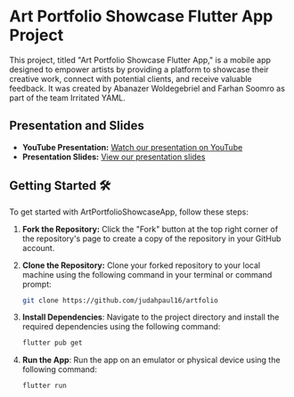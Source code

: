 # Art Portfolio Showcase Flutter App Project

This project, titled "Art Portfolio Showcase Flutter App," is a mobile app designed to empower artists by providing a platform to showcase their creative work, connect with potential clients, and receive valuable feedback. It was created by Abanazer Woldegebriel and Farhan Soomro as part of the team Irritated YAML.

## Presentation and Slides

- **YouTube Presentation:** [Watch our presentation on YouTube](https://youtu.be/bt9arNQrnRE)
- **Presentation Slides:** [View our presentation slides](https://docs.google.com/presentation/d/1Uox6gdMDsLzGxFLuKlJHSyf4l9rFhBmWmt4wYuPDhlM/edit?usp=sharing)

## Getting Started 🛠
To get started with ArtPortfolioShowcaseApp, follow these steps:

1. **Fork the Repository:** Click the "Fork" button at the top right corner of the repository's page to create a copy of the repository in your GitHub account.

2. **Clone the Repository:** Clone your forked repository to your local machine using the following command in your terminal or command prompt:
   ```sh
   git clone https://github.com/judahpaul16/artfolio
    ```

3. **Install Dependencies**: Navigate to the project directory and install the required dependencies using the following command:
    ```sh
    flutter pub get
    ```

4. **Run the App**: Run the app on an emulator or physical device using the following command:
    ```sh
    flutter run
    ```
